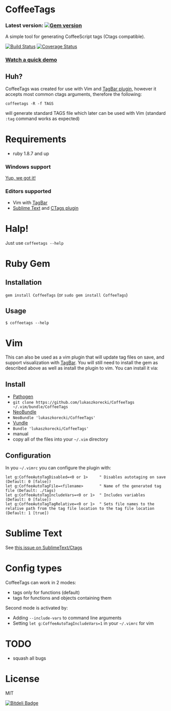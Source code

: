 # CoffeeTags

### Latest version: [![Gem version][ruby-gems-image]][ruby-gems-url]

A  simple tool for generating CoffeeScript tags (Ctags compatible).

[![Build Status][travis-image]][travis-url] [![Coverage Status][coveralls-image]][coveralls-url]

### [Watch a quick demo](https://asciinema.org/a/26)

## Huh?

CoffeeTags was created for use with Vim and [TagBar plugin](https://github.com/majutsushi/tagbar), however it
accepts most common ctags arguments, therefore the following:

`coffeetags -R -f TAGS`


will generate standard TAGS file which later can be used with Vim (standard `:tag` command works as expected)

# Requirements

* ruby 1.8.7 and up

### Windows support

[Yup, we got it!](https://github.com/lukaszkorecki/CoffeeTags/issues/28#issuecomment-44046429)

### Editors supported

* Vim with [TagBar](https://github.com/majutsushi/tagbar)
* [Sublime Text](http://www.sublimetext.com/) and [CTags plugin](https://github.com/SublimeText/CTags)


# Halp!

Just use `coffeetags --help`

# Ruby Gem

## Installation

`gem install CoffeeTags` (or `sudo gem install CoffeeTags`)

## Usage

`$ coffeetags --help`

# Vim

This can also be used as a vim plugin that will update tag files on save, and support visualization with [TagBar](https://github.com/majutsushi/tagbar). You will still need to install the gem as described above as well as install the plugin to vim. You can install it via:

## Install

*  [Pathogen](https://github.com/tpope/vim-pathogen)
  *  `git clone https://github.com/lukaszkorecki/CoffeeTags ~/.vim/bundle/CoffeeTags`
*  [NeoBundle](https://github.com/Shougo/neobundle.vim)
  *  `NeoBundle 'lukaszkorecki/CoffeeTags'`
*  [Vundle](https://github.com/gmarik/vundle)
  *  `Bundle 'lukaszkorecki/CoffeeTags'`
*  manual
  *  copy all of the files into your `~/.vim` directory

## Configuration

In you `~/.vimrc` you can configure the plugin with:

```
let g:CoffeeAutoTagDisabled=<0 or 1>     " Disables autotaging on save (Default: 0 [false])
let g:CoffeeAutoTagFile=<filename>       " Name of the generated tag file (Default: ./tags)
let g:CoffeeAutoTagIncludeVars=<0 or 1>  " Includes variables (Default: 0 [false])
let g:CoffeeAutoTagTagRelative=<0 or 1>  " Sets file names to the relative path from the tag file location to the tag file location (Default: 1 [true])
```

# Sublime Text

See [this issue on SublimeText/Ctags](https://github.com/SublimeText/CTags/issues/33)

# Config types

CoffeeTags can work in 2 modes:

- tags only for functions (default)
- tags for functions and objects containing them

Second mode is activated by:

- Adding `--include-vars` to command line arguments
- Setting `let g:CoffeeAutoTagIncludeVars=1` in your `~/.vimrc` for vim

# TODO

- squash all bugs

# License

MIT

[![Bitdeli Badge](https://d2weczhvl823v0.cloudfront.net/lukaszkorecki/coffeetags/trend.png)](https://bitdeli.com/free "Bitdeli Badge")

[travis-url]: https://travis-ci.org/lukaszkorecki/CoffeeTags
[travis-image]: https://travis-ci.org/lukaszkorecki/CoffeeTags.svg?branch=master

[ruby-gems-url]: http://rubygems.org/gems/CoffeeTags
[ruby-gems-image]: https://badge.fury.io/rb/CoffeeTags.svg

[coveralls-url]: https://coveralls.io/r/lukaszkorecki/CoffeeTags?branch=master
[coveralls-image]: https://img.shields.io/coveralls/lukaszkorecki/CoffeeTags.svg

